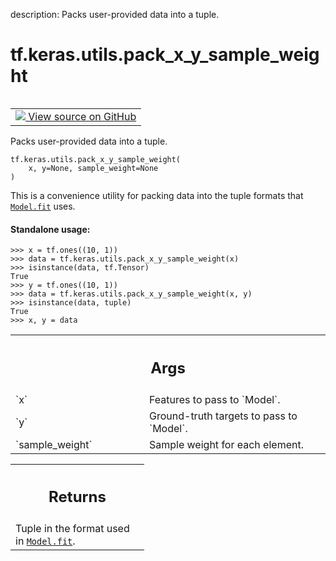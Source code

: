description: Packs user-provided data into a tuple.

<div itemscope itemtype="http://developers.google.com/ReferenceObject">
<meta itemprop="name" content="tf.keras.utils.pack_x_y_sample_weight" />
<meta itemprop="path" content="Stable" />
</div>

# tf.keras.utils.pack_x_y_sample_weight

<!-- Insert buttons and diff -->

<table class="tfo-notebook-buttons tfo-api nocontent" align="left">
<td>
  <a target="_blank" href="https://github.com/keras-team/keras/tree/v2.15.0/keras/engine/data_adapter.py#L1886-L1925">
    <img src="https://www.tensorflow.org/images/GitHub-Mark-32px.png" />
    View source on GitHub
  </a>
</td>
</table>



Packs user-provided data into a tuple.


<pre class="devsite-click-to-copy prettyprint lang-py tfo-signature-link">
<code>tf.keras.utils.pack_x_y_sample_weight(
    x, y=None, sample_weight=None
)
</code></pre>



<!-- Placeholder for "Used in" -->

This is a convenience utility for packing data into the tuple formats
that <a href="../../../tf/keras/Model.md#fit"><code>Model.fit</code></a> uses.

#### Standalone usage:



```
>>> x = tf.ones((10, 1))
>>> data = tf.keras.utils.pack_x_y_sample_weight(x)
>>> isinstance(data, tf.Tensor)
True
>>> y = tf.ones((10, 1))
>>> data = tf.keras.utils.pack_x_y_sample_weight(x, y)
>>> isinstance(data, tuple)
True
>>> x, y = data
```

<!-- Tabular view -->
 <table class="responsive fixed orange">
<colgroup><col width="214px"><col></colgroup>
<tr><th colspan="2"><h2 class="add-link">Args</h2></th></tr>

<tr>
<td>
`x`<a id="x"></a>
</td>
<td>
Features to pass to `Model`.
</td>
</tr><tr>
<td>
`y`<a id="y"></a>
</td>
<td>
Ground-truth targets to pass to `Model`.
</td>
</tr><tr>
<td>
`sample_weight`<a id="sample_weight"></a>
</td>
<td>
Sample weight for each element.
</td>
</tr>
</table>



<!-- Tabular view -->
 <table class="responsive fixed orange">
<colgroup><col width="214px"><col></colgroup>
<tr><th colspan="2"><h2 class="add-link">Returns</h2></th></tr>
<tr class="alt">
<td colspan="2">
Tuple in the format used in <a href="../../../tf/keras/Model.md#fit"><code>Model.fit</code></a>.
</td>
</tr>

</table>


